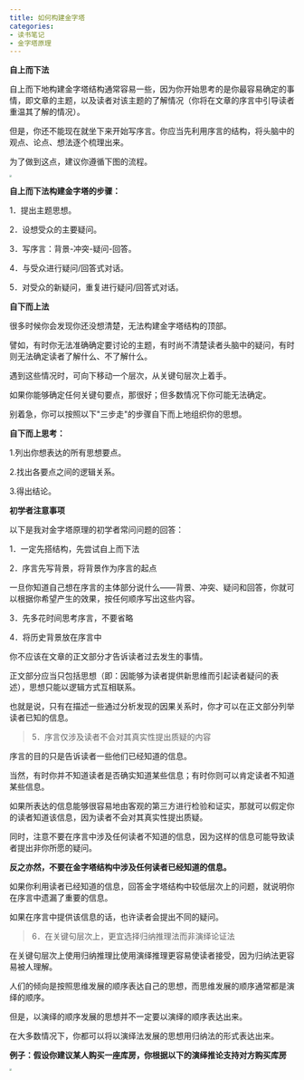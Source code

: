 ```yaml
---
title: 如何构建金字塔
categories: 
- 读书笔记
- 金字塔原理
---
```


**自上而下法**

自上而下地构建金字塔结构通常容易一些，因为你开始思考的是你最容易确定的事情，即文章的主题，以及读者对该主题的了解情况（你将在文章的序言中引导读者重温其了解的情况）。

但是，你还不能现在就坐下来开始写序言。你应当先利用序言的结构，将头脑中的观点、论点、想法逐个梳理出来。

为了做到这点，建议你遵循下图的流程。

<img src="https://img-blog.csdnimg.cn/df26c53353304b4984d685516f1245a7.png" style="zoom:25%;" />

**自上而下法构建金字塔的步骤：**

1．提出主题思想。

2．设想受众的主要疑问。

3．写序言：背景-冲突-疑问-回答。

4．与受众进行疑问/回答式对话。

5．对受众的新疑问，重复进行疑问/回答式对话。

**自下而上法**

很多时候你会发现你还没想清楚，无法构建金字塔结构的顶部。

譬如，有时你无法准确确定要讨论的主题，有时尚不清楚读者头脑中的疑问，有时则无法确定读者了解什么、不了解什么。

遇到这些情况时，可向下移动一个层次，从关键句层次上着手。

如果你能够确定任何关键句要点，那很好；但多数情况下你可能无法确定。

别着急，你可以按照以下"三步走"的步骤自下而上地组织你的思想。

**自下而上思考：**

1.列出你想表达的所有思想要点。

2.找出各要点之间的逻辑关系。

3.得出结论。

**初学者注意事项**

以下是我对金字塔原理的初学者常问问题的回答：

1．一定先搭结构，先尝试自上而下法

2．序言先写背景，将背景作为序言的起点

一旦你知道自己想在序言的主体部分说什么——背景、冲突、疑问和回答，你就可以根据你希望产生的效果，按任何顺序写出这些内容。

3．先多花时间思考序言，不要省略

4．将历史背景放在序言中

你不应该在文章的正文部分才告诉读者过去发生的事情。

正文部分应当只包括思想（即：因能够为读者提供新思维而引起读者疑问的表述），思想只能以逻辑方式互相联系。

也就是说，只有在描述一些通过分析发现的因果关系时，你才可以在正文部分列举读者已知的信息。

> 5．序言仅涉及读者不会对其真实性提出质疑的内容

序言的目的只是告诉读者一些他们已经知道的信息。

当然，有时你并不知道读者是否确实知道某些信息；有时你则可以肯定读者不知道某些信息。

如果所表达的信息能够很容易地由客观的第三方进行检验和证实，那就可以假定你的读者知道该信息，因为读者不会对其真实性提出质疑。

同时，注意不要在序言中涉及任何读者不知道的信息，因为这样的信息可能导致读者提出非你所愿的疑问。

**反之亦然，不要在金字塔结构中涉及任何读者已经知道的信息。**

如果你利用读者已经知道的信息，回答金字塔结构中较低层次上的问题，就说明你在序言中遗漏了重要的信息。

如果在序言中提供该信息的话，也许读者会提出不同的疑问。

> 6．在关键句层次上，更宜选择归纳推理法而非演绎论证法

在关键句层次上使用归纳推理比使用演绎推理更容易使读者接受，因为归纳法更容易被人理解。

人们的倾向是按照思维发展的顺序表达自己的思想，而思维发展的顺序通常都是演绎的顺序。

但是，以演绎的顺序发展的思想并不一定要以演绎的顺序表达出来。

在大多数情况下，你都可以将以演绎法发展的思想用归纳法的形式表达出来。

**例子：假设你建议某人购买一座库房，你根据以下的演绎推论支持对方购买库房**

<img src="https://img-blog.csdnimg.cn/96ddc04a040844ffb2905de7b22144c8.png" style="zoom:25%;" />